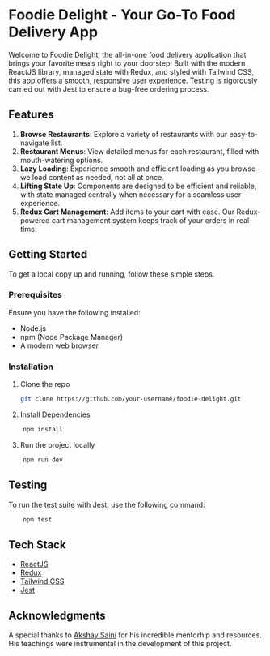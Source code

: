 # Foodie Delight - Your Go-To Food Delivery App

Welcome to Foodie Delight, the all-in-one food delivery application that brings your favorite meals right to your doorstep! Built with the modern ReactJS library, managed state with Redux, and styled with Tailwind CSS, this app offers a smooth, responsive user experience. Testing is rigorously carried out with Jest to ensure a bug-free ordering process.

## Features

1. **Browse Restaurants**: Explore a variety of restaurants with our easy-to-navigate list.
2. **Restaurant Menus**: View detailed menus for each restaurant, filled with mouth-watering options.
3. **Lazy Loading**: Experience smooth and efficient loading as you browse - we load content as needed, not all at once.
4. **Lifting State Up**: Components are designed to be efficient and reliable, with state managed centrally when necessary for a seamless user experience.
5. **Redux Cart Management**: Add items to your cart with ease. Our Redux-powered cart management system keeps track of your orders in real-time.

## Getting Started

To get a local copy up and running, follow these simple steps.

### Prerequisites

Ensure you have the following installed:

- Node.js
- npm (Node Package Manager)
- A modern web browser

### Installation

1. Clone the repo

   ```sh
   git clone https://github.com/your-username/foodie-delight.git
   ```

2. Install Dependencies

```sh
    npm install
```

3. Run the project locally

```sh
    npm run dev
```

## Testing

To run the test suite with Jest, use the following command:

```sh
    npm test
```

## Tech Stack

- [ReactJS](https://reactjs.org/)
- [Redux](https://redux.js.org/)
- [Tailwind CSS](https://tailwindcss.com/)
- [Jest](https://jestjs.io/)

## Acknowledgments

A special thanks to [Akshay Saini](https://www.instagram.com/akshaymarch7/) for his incredible mentorhip and resources. His teachings were instrumental in the development of this project.
